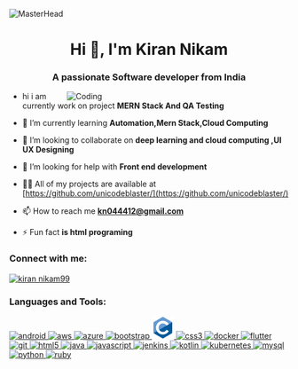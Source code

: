 
![MasterHead](https://images.prismic.io/loco-blogs/79328284-f97b-489f-924c-eb3b17e34b56_image2.png?auto=compress%2Cformat&rect=0%2C0%2C1999%2C1124&w=1920&h=1080&ar=1.91:1)
<h1 align="center">Hi 👋, I'm Kiran Nikam</h1>
<h3 align="center">A passionate Software developer from India</h3>
<img align="right" alt="Coding " width="400" src="https://cdn.dribbble.com/users/1162077/screenshots/3848914/programmer.gif">

- hi i am currently work on project **MERN Stack And QA Testing**

- 🌱 I’m currently learning **Automation,Mern Stack,Cloud Computing**

- 👯 I’m looking to collaborate on **deep learning and cloud computing ,UI UX Designing**

- 🤝 I’m looking for help with **Front end development**

- 👨‍💻 All of my projects are available at [https://github.com/unicodeblaster/](https://github.com/unicodeblaster/)

- 📫 How to reach me **kn044412@gmail.com**

- ⚡ Fun fact **is html programing**

<h3 align="left">Connect with me:</h3>
<p align="left">

<a href="https://linkedin.com/in/kiran nikam99" target="blank"><img align="center" src="http://1000logos.net/wp-content/uploads/2017/03/Color-of-the-LinkedIn-Logo.jpg" alt="kiran nikam99" height="30" width="40" /></a>

</p>

<h3 align="left">Languages and Tools:</h3>
<p align="left"> <a href="https://developer.android.com" target="_blank" rel="noreferrer"> <img src="https://tse1.mm.bing.net/th?id=OIP.wwSRKkPSrIvOSP2I6J0OtQHaEo&pid=Api&rs=1&c=1&qlt=95&w=183&h=114" alt="android" width="40" height="40"/> </a> <a href="https://aws.amazon.com" target="_blank" rel="noreferrer"> <img src="https://tse1.mm.bing.net/th?id=OIP.jO618mn4PXWqu4B-aM1imAHaEb&pid=Api&rs=1&c=1&qlt=95&w=169&h=101" alt="aws" width="40" height="40"/> </a> <a href="https://azure.microsoft.com/en-in/" target="_blank" rel="noreferrer"> <img src="https://www.vectorlogo.zone/logos/microsoft_azure/microsoft_azure-icon.svg" alt="azure" width="40" height="40"/> </a> <a href="https://getbootstrap.com" target="_blank" rel="noreferrer"> <img src="https://tse1.mm.bing.net/th?id=OIP.WE2fMi8IaE24_yIXcx5HTwHaHa&pid=Api&rs=1&c=1&qlt=95&w=121&h=121" alt="bootstrap" width="40" height="40"/> </a> <a href="https://www.cprogramming.com/" target="_blank" rel="noreferrer"> <img src="https://raw.githubusercontent.com/devicons/devicon/master/icons/c/c-original.svg" alt="c" width="40" height="40"/> </a> <a href="https://www.w3schools.com/css/" target="_blank" rel="noreferrer"> <img src="https://tse1.mm.bing.net/th?id=OIP.ayAY9cZTL2wpgG7wb_sVjQHaEM&pid=Api&rs=1&c=1&qlt=95&w=190&h=107" alt="css3" width="40" height="40"/> </a> <a href="https://www.docker.com/" target="_blank" rel="noreferrer"> <img src="https://tse1.mm.bing.net/th?id=OIP.dEgEQ0JBlwn323Q_i0spsgHaEK&pid=Api&rs=1&c=1&qlt=95&w=163&h=91" alt="docker" width="40" height="40"/> </a> <a href="https://flutter.dev" target="_blank" rel="noreferrer"> <img src="https://www.vectorlogo.zone/logos/flutterio/flutterio-icon.svg" alt="flutter" width="40" height="40"/> </a> <a href="https://git-scm.com/" target="_blank" rel="noreferrer"> <img src="https://www.vectorlogo.zone/logos/git-scm/git-scm-icon.svg" alt="git" width="40" height="40"/> </a> <a href="https://www.w3.org/html/" target="_blank" rel="noreferrer"> <img src="https://tse1.mm.bing.net/th?id=OIP.pqcPskVdTrJqfhZ-Z49AtQHaHn&pid=Api&rs=1&c=1&qlt=95&w=98&h=101" alt="html5" width="40" height="40"/> </a> <a href="https://www.java.com" target="_blank" rel="noreferrer"> <img src="https://tse1.mm.bing.net/th?id=OIP.iIXOmGDzrtTJmdwbn7cGMwHaEJ&pid=Api&P=0&h=180" alt="java" width="40" height="40"/> </a> <a href="https://developer.mozilla.org/en-US/docs/Web/JavaScript" target="_blank" rel="noreferrer"> <img src="https://tse3.mm.bing.net/th?id=OIP.ViV1OEesGeL1Qcjvf0HhJgHaIB&pid=Api&P=0&h=180" alt="javascript" width="40" height="40"/> </a> <a href="https://www.jenkins.io" target="_blank" rel="noreferrer"> <img src="https://www.vectorlogo.zone/logos/jenkins/jenkins-icon.svg" alt="jenkins" width="40" height="40"/> </a> <a href="https://kotlinlang.org" target="_blank" rel="noreferrer"> <img src="https://www.vectorlogo.zone/logos/kotlinlang/kotlinlang-icon.svg" alt="kotlin" width="40" height="40"/> </a> <a href="https://kubernetes.io" target="_blank" rel="noreferrer"> <img src="https://www.vectorlogo.zone/logos/kubernetes/kubernetes-icon.svg" alt="kubernetes" width="40" height="40"/> </a>  </a> <a href="https://www.mysql.com/" target="_blank" rel="noreferrer"> <img src="https://tse2.mm.bing.net/th?id=OIP.TeDzuiH_nnpKdHMdfoWwZgHaEC&pid=Api&P=0&h=180" alt="mysql" width="40" height="40"/> </a> </a> <a href="https://www.python.org" target="_blank" rel="noreferrer"> <img src="https://tse3.mm.bing.net/th?id=OIP.jrcuppJ7JfrVrpa9iKnnnAHaHa&pid=Api&P=0&h=180" alt="python" width="40" height="40"/> </a> <a href="https://www.ruby-lang.org/en/" target="_blank" rel="noreferrer"> <img src="https://tse4.mm.bing.net/th?id=OIP.P6StsD5U9kIBK7W8vUDziAHaD1&pid=Api&P=0&h=180" alt="ruby" width="40" height="40"/> </a> </p>

